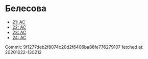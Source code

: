 # Белесова
- [21: AC](21.md)
- [22: AC](22.md)
- [23: AC](23.md)
- [24: AC](24.md)

Commit: 9f1277deb2f8074c20d2f6406ba86fe776279107
 fetched at: 20201022-130212
